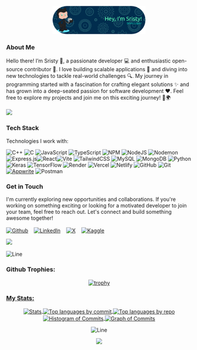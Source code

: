 <div align="center">
  <img src="github.png" alt="" width="50%" />
</div>
<h3>About Me</h3>
Hello there! I’m Sristy 👋, a passionate developer 💻 and enthusiastic open-source contributor 🌟. I love building scalable applications 🚀 and diving into new technologies to tackle real-world challenges 🔍. My journey in programming started with a fascination for crafting elegant solutions ✨ and has grown into a deep-seated passion for software development ❤️. Feel free to explore my projects and join me on this exciting journey! 🚀🌍
<br>
<br>
 <a href="https://sristy.tech"><img src="https://img.shields.io/badge/Portfolio-%23000000.svg?style=plastic&logo=firefox&logoColor=#FF7139"/></a>

<h3>Tech Stack</h3>
Technologies I work with:
<p>
  
![C++](https://img.shields.io/badge/c++-%2300599C.svg?style=plastic&logo=c%2B%2B&logoColor=white) ![C](https://img.shields.io/badge/c-%2300599C.svg?style=plastic&logo=c&logoColor=white) ![JavaScript](https://img.shields.io/badge/javascript-%23323330.svg?style=plastic&logo=javascript&logoColor=%23F7DF1E) ![TypeScript](https://img.shields.io/badge/typescript-%23007ACC.svg?style=plastic&logo=typescript&logoColor=white) ![NPM](https://img.shields.io/badge/NPM-%23CB3837.svg?style=plastic&logo=npm&logoColor=white) ![NodeJS](https://img.shields.io/badge/node.js-6DA55F?style=plastic&logo=node.js&logoColor=white) ![Nodemon](https://img.shields.io/badge/NODEMON-%23323330.svg?style=plastic&logo=nodemon&logoColor=%BBDEAD) ![Express.js](https://img.shields.io/badge/express.js-%23404d59.svg?style=plastic&logo=express&logoColor=%2361DAFB)![React](https://img.shields.io/badge/react-%2320232a.svg?style=plastic&logo=react&logoColor=%2361DAFB)![Vite](https://img.shields.io/badge/vite-%23646CFF.svg?style=plastic&logo=vite&logoColor=white) ![TailwindCSS](https://img.shields.io/badge/tailwindcss-%2338B2AC.svg?style=plastic&logo=tailwind-css&logoColor=white) ![MySQL](https://img.shields.io/badge/mysql-4479A1.svg?style=plastic&logo=mysql&logoColor=white) ![MongoDB](https://img.shields.io/badge/MongoDB-%234ea94b.svg?style=plastic&logo=mongodb&logoColor=white) ![Python](https://img.shields.io/badge/python-3670A0?style=plastic&logo=python&logoColor=ffdd54)  ![Keras](https://img.shields.io/badge/Keras-%23D00000.svg?style=plastic&logo=Keras&logoColor=white) ![TensorFlow](https://img.shields.io/badge/TensorFlow-%23FF6F00.svg?style=plastic&logo=TensorFlow&logoColor=white) ![Render](https://img.shields.io/badge/Render-%46E3B7.svg?style=plastic&logo=render&logoColor=white) ![Vercel](https://img.shields.io/badge/vercel-%23000000.svg?style=plastic&logo=vercel&logoColor=white) ![Netlify](https://img.shields.io/badge/netlify-%23000000.svg?style=plastic&logo=netlify&logoColor=#00C7B7)   ![GitHub](https://img.shields.io/badge/github-%23121011.svg?style=plastic&logo=github&logoColor=white) ![Git](https://img.shields.io/badge/git-%23F05033.svg?style=plastic&logo=git&logoColor=white) [![Appwrite](https://img.shields.io/badge/-Appwrite-f02e65?style=plastic&logo=Appwrite&logoColor=white)](https://appwrite.io) ![Postman](https://img.shields.io/badge/Postman-FF6C37?style=plastic&logo=postman&logoColor=white)

</p>


<h3>Get in Touch</h3>

I'm currently exploring new opportunities and collaborations. If you're working on something exciting or looking for a motivated developer to join your team, feel free to reach out. Let's connect and build something awesome together!
<br>
<br>
 <a href="https://www.github.com/sisty17" target="_blank"><img alt="Github" width="40px" src="https://img.icons8.com/?size=100&id=LoL4bFzqmAa0&format=png&color=000000"></a> &nbsp;&nbsp;
    <a href="https://www.linkedin.com/in/sristy-paul/" target="_blank"><img alt="LinkedIn" width="40px" src="https://cdn-icons-png.flaticon.com/512/3536/3536505.png"></a> &nbsp;&nbsp;
    <a href="https://x.com/SristyPaul17" target="_blank"><img alt="X" width="40px" src="https://img.icons8.com/?size=100&id=111056&format=png&color=000000"></a> &nbsp;&nbsp;
    <a href="https://www.kaggle.com/sristypaul" target="_blank"><img alt="Kaggle" width="40px" src="https://img.icons8.com/?size=100&id=Omk4fWoSmCHm&format=png&color=000000"></a>

[![](https://visitcount.itsvg.in/api?id=sristy17&icon=0&color=0)](https://visitcount.itsvg.in)


![Line](https://user-images.githubusercontent.com/85225156/171937799-8fc9e255-9889-4642-9c92-6df85fb86e82.gif)

<h3>  Github Trophies: </h3>
<div align="center">
  <a href="https://github.com/sristy17">
 <!-- Trophies -->
  <img align="center" src="https://github-profile-trophy.vercel.app/?username=sristy17&theme=onestar&no-frame=true&margin-w=5&margin-h=5&row=2&column=5" height="300em" alt="trophy" /> <br />

  <h3 align="left">  My Stats: </h3>
  <div align="center"> 



   <img align="center" src="http://github-profile-summary-cards.vercel.app/api/cards/stats?username=sristy17&theme=2077" height="210em" alt="Stats" />
    <!-- Top languages by commit -->
    <img align="center" src="http://github-profile-summary-cards.vercel.app/api/cards/most-commit-language?username=sristy17&theme=2077" height="210em" alt="Top languages by commit" />
    <!-- Top languages by repo -->
    <img align="center" src="http://github-profile-summary-cards.vercel.app/api/cards/repos-per-language?username=sristy17&theme=2077" height="210em" alt="Top languages by repo" />
    <!-- Histogram of Commits -->
    <img align="center" src="http://github-profile-summary-cards.vercel.app/api/cards/productive-time?username=sristy17&theme=2077" height="210em" alt="Histogram of Commits" />
    <!-- Graph of Commits -->
    <img align="center" src="http://github-profile-summary-cards.vercel.app/api/cards/profile-details?username=sristy17&theme=2077" height="210em" alt="Graph of Commits" />
  </a>
</div>

![Line](https://user-images.githubusercontent.com/85225156/171937799-8fc9e255-9889-4642-9c92-6df85fb86e82.gif)

<img src="https://forthebadge.com/images/badges/built-with-love.svg" />

